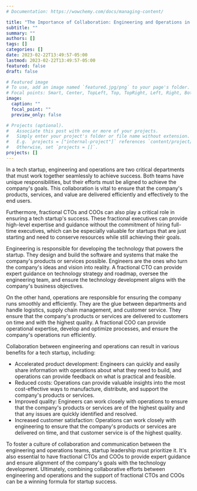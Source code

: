 ```yaml
---
# Documentation: https://wowchemy.com/docs/managing-content/

title: "The Importance of Collaboration: Engineering and Operations in Startups"
subtitle: ""
summary: ""
authors: []
tags: []
categories: []
date: 2023-02-22T13:49:57-05:00
lastmod: 2023-02-22T13:49:57-05:00
featured: false
draft: false

# Featured image
# To use, add an image named `featured.jpg/png` to your page's folder.
# Focal points: Smart, Center, TopLeft, Top, TopRight, Left, Right, BottomLeft, Bottom, BottomRight.
image:
  caption: ""
  focal_point: ""
  preview_only: false

# Projects (optional).
#   Associate this post with one or more of your projects.
#   Simply enter your project's folder or file name without extension.
#   E.g. `projects = ["internal-project"]` references `content/project/deep-learning/index.md`.
#   Otherwise, set `projects = []`.
projects: []
---
```


In a tech startup, engineering and operations are two critical departments that must work together seamlessly to achieve success. Both teams have unique responsibilities, but their efforts must be aligned to achieve the company's goals. This collaboration is vital to ensure that the company's products, services, and value are delivered efficiently and effectively to the end users.

Furthermore, fractional CTOs and COOs can also play a critical role in ensuring a tech startup's success. These fractional executives can provide high-level expertise and guidance without the commitment of hiring full-time executives, which can be especially valuable for startups that are just starting and need to conserve resources while still achieving their goals.

Engineering is responsible for developing the technology that powers the startup. They design and build the software and systems that make the company's products or services possible. Engineers are the ones who turn the company's ideas and vision into reality. A fractional CTO can provide expert guidance on technology strategy and roadmap, oversee the engineering team, and ensure the technology development aligns with the company's business objectives.

On the other hand, operations are responsible for ensuring the company runs smoothly and efficiently. They are the glue between departments and handle logistics, supply chain management, and customer service. They ensure that the company's products or services are delivered to customers on time and with the highest quality. A fractional COO can provide operational expertise, develop and optimize processes, and ensure the company's operations run efficiently.

Collaboration between engineering and operations can result in various benefits for a tech startup, including:

- Accelerated product development: Engineers can quickly and easily share information with operations about what they need to build, and operations can provide feedback on what is practical and feasible.
- Reduced costs: Operations can provide valuable insights into the most cost-effective ways to manufacture, distribute, and support the company's products or services.
- Improved quality: Engineers can work closely with operations to ensure that the company's products or services are of the highest quality and that any issues are quickly identified and resolved.
- Increased customer satisfaction: Operations can work closely with engineering to ensure that the company's products or services are delivered on time, and that customer service is of the highest quality.

To foster a culture of collaboration and communication between the engineering and operations teams, startup leadership must prioritize it. It's also essential to have fractional CTOs and COOs to provide expert guidance and ensure alignment of the company's goals with the technology development. Ultimately, combining collaborative efforts between engineering and operations and the support of fractional CTOs and COOs can be a winning formula for startup success.
